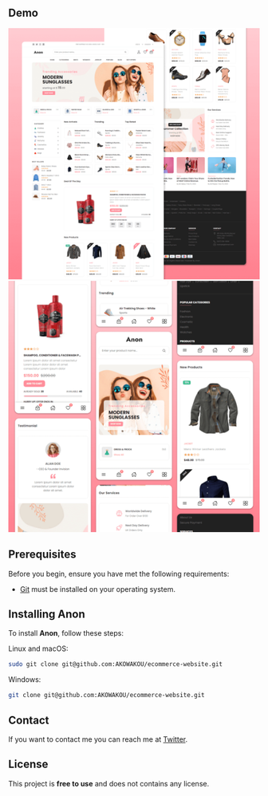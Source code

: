 ## Demo

![Anon Desktop Demo](./website-demo-image/desktop.png "Desktop Demo")
![Anon Mobile Demo](./website-demo-image/mobile.png "Mobile Demo")

## Prerequisites

Before you begin, ensure you have met the following requirements:

* [Git](https://git-scm.com/downloads "Download Git") must be installed on your operating system.

## Installing Anon

To install **Anon**, follow these steps:

Linux and macOS:

```bash
sudo git clone git@github.com:AKOWAKOU/ecommerce-website.git
```

Windows:

```bash
git clone git@github.com:AKOWAKOU/ecommerce-website.git
```

## Contact

If you want to contact me you can reach me at [Twitter](https://www.twitter.com/).

## License

This project is **free to use** and does not contains any license.

